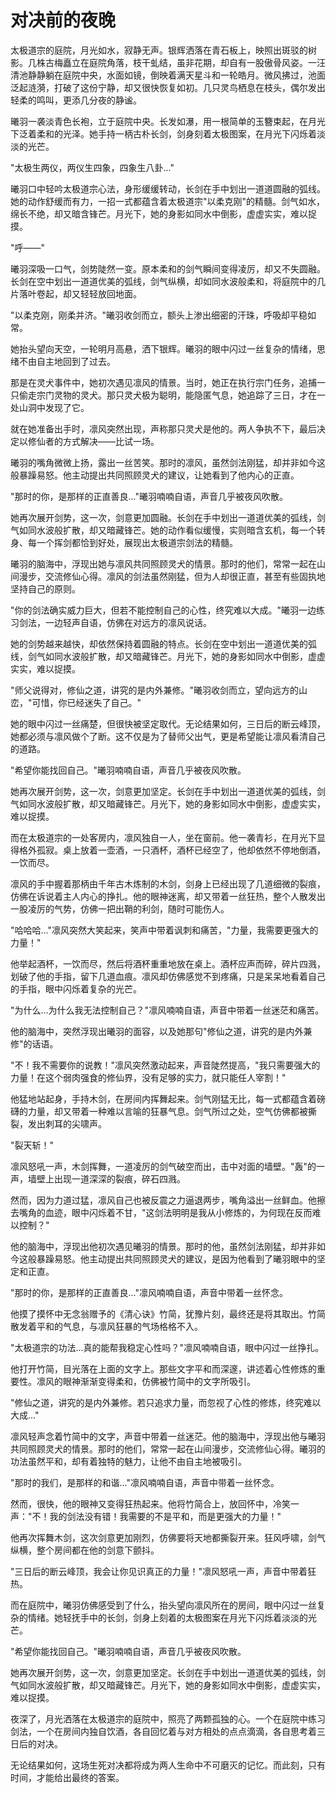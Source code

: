 # 对决前的夜晚

太极道宗的庭院，月光如水，寂静无声。银辉洒落在青石板上，映照出斑驳的树影。几株古梅矗立在庭院角落，枝干虬结，虽非花期，却自有一股傲骨风姿。一汪清池静静躺在庭院中央，水面如镜，倒映着满天星斗和一轮皓月。微风拂过，池面泛起涟漪，打破了这份宁静，却又很快恢复如初。几只灵鸟栖息在枝头，偶尔发出轻柔的鸣叫，更添几分夜的静谧。

曦羽一袭淡青色长袍，立于庭院中央。长发如瀑，用一根简单的玉簪束起，在月光下泛着柔和的光泽。她手持一柄古朴长剑，剑身刻着太极图案，在月光下闪烁着淡淡的光芒。

"太极生两仪，两仪生四象，四象生八卦..."

曦羽口中轻吟太极道宗心法，身形缓缓转动，长剑在手中划出一道道圆融的弧线。她的动作舒缓而有力，一招一式都蕴含着太极道宗"以柔克刚"的精髓。剑气如水，绵长不绝，却又暗含锋芒。月光下，她的身影如同水中倒影，虚虚实实，难以捉摸。

"呼——"

曦羽深吸一口气，剑势陡然一变。原本柔和的剑气瞬间变得凌厉，却又不失圆融。长剑在空中划出一道道优美的弧线，剑气纵横，却如同水波般柔和，将庭院中的几片落叶卷起，却又轻轻放回地面。

"以柔克刚，刚柔并济。"曦羽收剑而立，额头上渗出细密的汗珠，呼吸却平稳如常。

她抬头望向天空，一轮明月高悬，洒下银辉。曦羽的眼中闪过一丝复杂的情绪，思绪不由自主地回到了过去。

那是在灵犬事件中，她初次遇见凛风的情景。当时，她正在执行宗门任务，追捕一只偷走宗门灵物的灵犬。那只灵犬极为聪明，能隐匿气息，她追踪了三日，才在一处山洞中发现了它。

就在她准备出手时，凛风突然出现，声称那只灵犬是他的。两人争执不下，最后决定以修仙者的方式解决——比试一场。

曦羽的嘴角微微上扬，露出一丝苦笑。那时的凛风，虽然剑法刚猛，却并非如今这般暴躁易怒。他主动提出共同照顾灵犬的建议，让她看到了他内心的正直。

"那时的你，是那样的正直善良..."曦羽喃喃自语，声音几乎被夜风吹散。

她再次展开剑势，这一次，剑意更加圆融。长剑在手中划出一道道优美的弧线，剑气如同水波般扩散，却又暗藏锋芒。她的动作看似缓慢，实则暗含玄机，每一个转身、每一个挥剑都恰到好处，展现出太极道宗剑法的精髓。

曦羽的脑海中，浮现出她与凛风共同照顾灵犬的情景。那时的他们，常常一起在山间漫步，交流修仙心得。凛风的剑法虽然刚猛，但为人却很正直，甚至有些固执地坚持自己的原则。

"你的剑法确实威力巨大，但若不能控制自己的心性，终究难以大成。"曦羽一边练习剑法，一边轻声自语，仿佛在对远方的凛风说话。

她的剑势越来越快，却依然保持着圆融的特点。长剑在空中划出一道道优美的弧线，剑气如同水波般扩散，却又暗藏锋芒。月光下，她的身影如同水中倒影，虚虚实实，难以捉摸。

"师父说得对，修仙之道，讲究的是内外兼修。"曦羽收剑而立，望向远方的山峦，"可惜，你已经迷失了自己。"

她的眼中闪过一丝痛楚，但很快被坚定取代。无论结果如何，三日后的断云峰顶，她都必须与凛风做个了断。这不仅是为了替师父出气，更是希望能让凛风看清自己的道路。

"希望你能找回自己。"曦羽喃喃自语，声音几乎被夜风吹散。

她再次展开剑势，这一次，剑意更加坚定。长剑在手中划出一道道优美的弧线，剑气如同水波般扩散，却又暗藏锋芒。月光下，她的身影如同水中倒影，虚虚实实，难以捉摸。

而在太极道宗的一处客房内，凛风独自一人，坐在窗前。他一袭青衫，在月光下显得格外孤寂。桌上放着一壶酒，一只酒杯，酒杯已经空了，他却依然不停地倒酒，一饮而尽。

凛风的手中握着那柄由千年古木炼制的木剑，剑身上已经出现了几道细微的裂痕，仿佛在诉说着主人内心的挣扎。他的眼神迷离，却又带着一丝狂热，整个人散发出一股凌厉的气势，仿佛一把出鞘的利剑，随时可能伤人。

"哈哈哈..."凛风突然大笑起来，笑声中带着讽刺和痛苦，"力量，我需要更强大的力量！"

他举起酒杯，一饮而尽，然后将酒杯重重地放在桌上。酒杯应声而碎，碎片四溅，划破了他的手指，留下几道血痕。凛风却仿佛感觉不到疼痛，只是呆呆地看着自己的手指，眼中闪烁着复杂的光芒。

"为什么...为什么我无法控制自己？"凛风喃喃自语，声音中带着一丝迷茫和痛苦。

他的脑海中，突然浮现出曦羽的面容，以及她那句"修仙之道，讲究的是内外兼修"的话语。

"不！我不需要你的说教！"凛风突然激动起来，声音陡然提高，"我只需要强大的力量！在这个弱肉强食的修仙界，没有足够的实力，就只能任人宰割！"

他猛地站起身，手持木剑，在房间内挥舞起来。剑气刚猛无比，每一式都蕴含着磅礴的力量，却又带着一种难以言喻的狂暴气息。剑气所过之处，空气仿佛都被撕裂，发出刺耳的尖啸声。

"裂天斩！"

凛风怒吼一声，木剑挥舞，一道凌厉的剑气破空而出，击中对面的墙壁。"轰"的一声，墙壁上出现一道深深的裂痕，碎石四溅。

然而，因为力道过猛，凛风自己也被反震之力逼退两步，嘴角溢出一丝鲜血。他擦去嘴角的血迹，眼中闪烁着不甘，"这剑法明明是我从小修炼的，为何现在反而难以控制？"

他的脑海中，浮现出他初次遇见曦羽的情景。那时的他，虽然剑法刚猛，却并非如今这般暴躁易怒。他主动提出共同照顾灵犬的建议，是因为他看到了曦羽眼中的坚定和正直。

"那时的你，是那样的正直善良..."凛风喃喃自语，声音中带着一丝怀念。

他摸了摸怀中无念翁赠予的《清心诀》竹简，犹豫片刻，最终还是将其取出。竹简散发着平和的气息，与凛风狂暴的气场格格不入。

"太极道宗的功法...真的能帮我稳定心性吗？"凛风喃喃自语，眼中闪过一丝挣扎。

他打开竹简，目光落在上面的文字上。那些文字平和而深邃，讲述着心性修炼的重要性。凛风的眼神渐渐变得柔和，仿佛被竹简中的文字所吸引。

"修仙之道，讲究的是内外兼修。若只追求力量，而忽视了心性的修炼，终究难以大成..."

凛风轻声念着竹简中的文字，声音中带着一丝迷茫。他的脑海中，浮现出他与曦羽共同照顾灵犬的情景。那时的他们，常常一起在山间漫步，交流修仙心得。曦羽的功法虽然平和，却有着独特的魅力，让他不由自主地被吸引。

"那时的我们，是那样的和谐..."凛风喃喃自语，声音中带着一丝怀念。

然而，很快，他的眼神又变得狂热起来。他将竹简合上，放回怀中，冷笑一声："不！我的剑法没有错！我需要的不是平和，而是更强大的力量！"

他再次挥舞木剑，这次剑意更加刚烈，仿佛要将天地都撕裂开来。狂风呼啸，剑气纵横，整个房间都在他的剑意下颤抖。

"三日后的断云峰顶，我会让你见识真正的力量！"凛风怒吼一声，声音中带着狂热。

而在庭院中，曦羽仿佛感受到了什么，抬头望向凛风所在的房间，眼中闪过一丝复杂的情绪。她轻抚手中的长剑，剑身上刻着的太极图案在月光下闪烁着淡淡的光芒。

"希望你能找回自己。"曦羽喃喃自语，声音几乎被夜风吹散。

她再次展开剑势，这一次，剑意更加坚定。长剑在手中划出一道道优美的弧线，剑气如同水波般扩散，却又暗藏锋芒。月光下，她的身影如同水中倒影，虚虚实实，难以捉摸。

夜深了，月光洒落在太极道宗的庭院中，照亮了两颗孤独的心。一个在庭院中练习剑法，一个在房间内独自饮酒，各自回忆着与对方相处的点点滴滴，各自思考着三日后的对决。

无论结果如何，这场生死对决都将成为两人生命中不可磨灭的记忆。而此刻，只有时间，才能给出最终的答案。